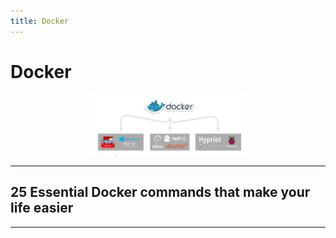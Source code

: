 ```yaml
---
title: Docker
---
```


# Docker

<center><img src="../img/intro_docker.png" width="50%" height="50%"></center>

---
## 25 Essential Docker commands that make your life easier

---
